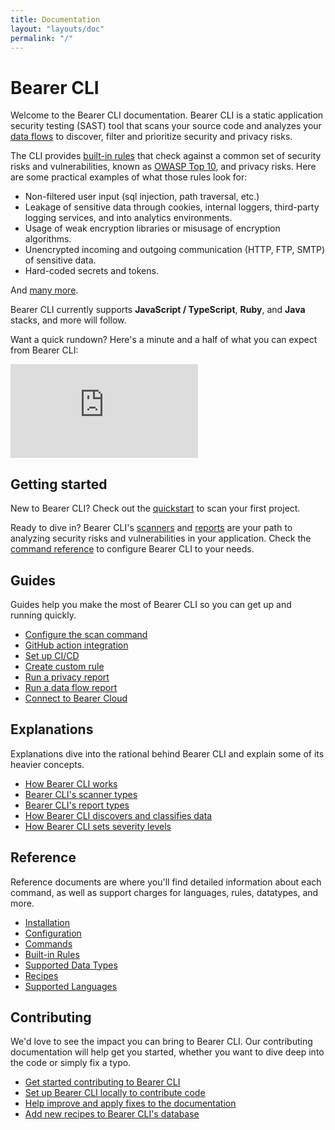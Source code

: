 ```yaml
---
title: Documentation
layout: "layouts/doc"
permalink: "/"
---
```


# Bearer CLI

Welcome to the Bearer CLI documentation. Bearer CLI is a static application security testing (SAST) tool that scans your source code and analyzes your [data flows](/explanations/discovery-and-classification) to discover, filter and prioritize security and privacy risks.

The CLI provides [built-in rules](/reference/rules) that check against a common set of security risks and vulnerabilities, known as [OWASP Top 10](https://owasp.org/www-project-top-ten/), and privacy risks. Here are some practical examples of what those rules look for:

- Non-filtered user input (sql injection, path traversal, etc.)
- Leakage of sensitive data through cookies, internal loggers, third-party logging services, and into analytics environments.
- Usage of weak encryption libraries or misusage of encryption algorithms.
- Unencrypted incoming and outgoing communication (HTTP, FTP, SMTP) of sensitive data.
- Hard-coded secrets and tokens.

And [many more](/reference/rules).

Bearer CLI currently supports **JavaScript / TypeScript**, **Ruby**, and **Java** stacks, and more will follow.

Want a quick rundown? Here's a minute and a half of what you can expect from Bearer CLI:

<iframe class="w-full aspect-video" src="https://www.youtube.com/embed/WeyPmYyP5Nc" title="YouTube video player" frameborder="0" allow="accelerometer; autoplay; clipboard-write; encrypted-media; gyroscope; picture-in-picture; web-share" allowfullscreen></iframe>

## Getting started

New to Bearer CLI? Check out the [quickstart](/quickstart/) to scan your first project. 

Ready to dive in? Bearer CLI's [scanners](/explanations/scanners/) and [reports](/explanations/reports/) are your path to analyzing security risks and vulnerabilities in your application. Check the [command reference](/reference/commands/) to configure Bearer CLI to your needs.

## Guides

Guides help you make the most of Bearer CLI so you can get up and running quickly.

- [Configure the scan command](/guides/configure-scan/)
- [GitHub action integration](/guides/github-action/)
- [Set up CI/CD](/guides/ci-setup/)
- [Create custom rule](/guides/custom-rule/)
- [Run a privacy report](/guides/privacy/)
- [Run a data flow report](/guides/dataflow/)
- [Connect to Bearer Cloud](/guides/bearer-cloud/)

## Explanations

Explanations dive into the rational behind Bearer CLI and explain some of its heavier concepts.
- [How Bearer CLI works](/explanations/workflow/)
- [Bearer CLI's scanner types](/explanations/scanners/)
- [Bearer CLI's report types](/explanations/reports/)
- [How Bearer CLI discovers and classifies data](/explanations/discovery-and-classification/)
- [How Bearer CLI sets severity levels](/explanations/severity/)

## Reference

Reference documents are where you'll find detailed information about each command, as well as support charges for languages, rules, datatypes, and more.

- [Installation](/reference/installation/)
- [Configuration](/reference/config/)
- [Commands](/reference/commands/)
- [Built-in Rules](/reference/rules/)
- [Supported Data Types](/reference/datatypes/)
- [Recipes](/reference/recipes/)
- [Supported Languages](/reference/supported-languages/)

## Contributing

We'd love to see the impact you can bring to Bearer CLI. Our contributing documentation will help get you started, whether you want to dive deep into the code or simply fix a typo.

- [Get started contributing to Bearer CLI](/contributing/)
- [Set up Bearer CLI locally to contribute code](/contributing/code/)
- [Help improve and apply fixes to the documentation](/contributing/docs/)
- [Add new recipes to Bearer CLI's database](/contributing/recipes/)
